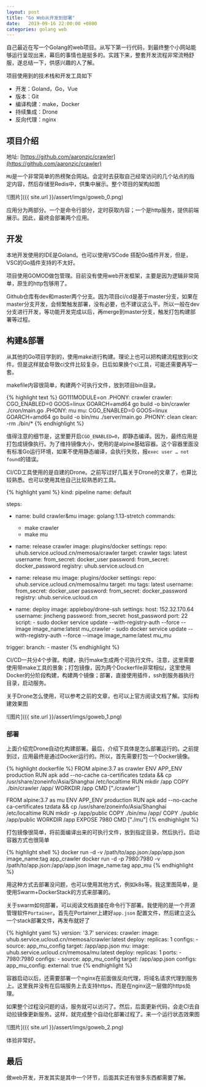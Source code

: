 ```yaml
---
layout: post
title: "Go Web从开发到部署"
date:   2019-09-16 22:00:00 +0800
categories: golang web
---
```

自己最近在写一个Golang的web项目。从写下第一行代码，到最终整个小网站能够运行呈现出来，幕后的事情也是挺多的。实践下来，整套开发流程非常流畅舒服，遂总结一下，供感兴趣的人了解。

项目使用到的技术栈和开发工具如下

* 开发：Goland，Go，Vue
* 版本：Git
* 编译构建：make，Docker
* 持续集成：Drone
* 反向代理：nginx

## 项目介绍

地址: [https://github.com/aaronzjc/crawler](https://github.com/aaronzjc/crawler)

`MU`是一个非常简单的热榜聚合网站。会定时去获取自己经常访问的几个站点的指定内容，然后存储至Redis中，供集中展示。整个项目的架构如图

![图片]({{ site.url }}/assert/imgs/goweb_0.png)

应用分为两部分。一个是命令行部分，定时获取内容；一个是http服务，提供前端展示。因此，最终会部署两个应用。

## 开发

本地开发使用的IDE是Goland。也可以使用VSCode 搭配Go插件开发，但是，VSC的Go插件支持的不太好。

项目使用GOMOD做包管理。目前没有使用web开发框架，主要是因为逻辑非常简单，原生的http包够用了。

Github仓库有dev和master两个分支。因为项目ci/cd是基于master分支，如果在master分支开发，会频繁触发部署，没有必要，也不建议这么干。所以一般在dev分支进行开发，等功能开发完成以后，再merge到master分支，触发打包构建部署等过程。

## 构建&部署

从其他的Go项目学到的，使用make进行构建。理论上也可以把构建流程放到ci文件。但是这样就会导致ci文件比较复杂，日后如果换个ci工具，可能还需要再写一套。

makefile内容很简单，构建两个可执行文件，放到项目bin目录。

{% highlight text %}
GO111MODULE=on
.PHONY: crawler
crawler:
   CGO_ENABLED=0 GOOS=linux GOARCH=amd64 go build -o bin/crawler ./cron/main.go
.PHONY: mu
mu:
   CGO_ENABLED=0 GOOS=linux GOARCH=amd64 go build -o bin/mu ./server/main.go
.PHONY: clean
clean:
   -rm ./bin/*
{% endhighlight %}

值得注意的细节是，这里要开启`CGO_ENABLED=0`，即静态编译。因为，最终应用是打包成镜像执行。为了维持镜像大小，使用的是alpine基础容器。这个容器里面没有标准Go运行环境，如果不使用静态编译，会执行失败，报`exec user … not found`的错误。

CI/CD工具使用的是自建的Drone。之前写过好几篇关于Drone的文章了，也算比较熟悉。也可以使用其他自己比较熟悉的工具。

{% highlight yaml %}
kind: pipeline
name: default

steps:
  - name: build crawler&mu
    image: golang:1.13-stretch
    commands:
      - make crawler
      - make mu

  - name: release crawler
    image: plugins/docker
    settings:
      repo: uhub.service.ucloud.cn/memosa/crawler
      target: crawler
      tags: latest
      username:
        from_secret: docker_user
      password:
        from_secret: docker_password
      registry: uhub.service.ucloud.cn

  - name: release mu
    image: plugins/docker
    settings:
      repo: uhub.service.ucloud.cn/memosa/mu
      target: mu
      tags: latest
      username:
        from_secret: docker_user
      password:
        from_secret: docker_password
      registry: uhub.service.ucloud.cn

  - name: deploy
    image: appleboy/drone-ssh
    settings:
      host: 152.32.170.64
      username: jincheng
      password:
        from_secret: host_password
      port: 22
      script:
        - sudo docker service update --with-registry-auth --force --image image_name:latest mu_crawler
        - sudo docker service update --with-registry-auth --force --image image_name:latest  mu_mu

trigger:
  branch:
    - master
{% endhighlight %}

CI/CD一共分4个步骤。构建，执行make生成两个可执行文件。注意，这里需要使用带make工具的景象；打包镜像，因为两个Dockerfile非常相似，这里使用Docker的分阶段构建，构建两个镜像；部署，直接使用插件，ssh到服务器执行目录，启动服务。

关于Drone怎么使用，可以参考之前的文章，也可以上官方阅读文档了解。实际构建效果图

![图片]({{ site.url }}/assert/imgs/goweb_1.png)

### 部署

上面介绍完Drone自动化构建部署。最后，介绍下具体是怎么部署运行的。之前提到过，应用最终是通过Docker运行的。所以，首先需要打包一个Docker镜像。

{% highlight dockerfile %}
FROM alpine:3.7 as crawler
ENV APP_ENV production
RUN apk add --no-cache ca-certificates tzdata && cp /usr/share/zoneinfo/Asia/Shanghai /etc/localtime
RUN mkdir /app
COPY ./bin/crawler /app/
WORKDIR /app
CMD ["./crawler"]

FROM alpine:3.7 as mu
ENV APP_ENV production
RUN apk add --no-cache ca-certificates tzdata && cp /usr/share/zoneinfo/Asia/Shanghai /etc/localtime
RUN mkdir -p /app/public
COPY ./bin/mu /app/
COPY ./public /app/public
WORKDIR /app
EXPOSE 7980
CMD ["./mu"]
{% endhighlight %}

打包镜像很简单，将前面编译出来的可执行文件，放到指定目录，然后执行。启动容器方式也很简单

{% highlight shell %}
docker run -d -v /path/to/app.json:/app/app.json image_name:tag app_crawler
docker run -d -p 7980:7980 -v /path/to/app.json:/app/app.json image_name:tag app_mu
{% endhighlight %}

用这种方式去部署没问题，也可以使用其他方式，例如k8s等。我这里图简单，是使用Swarm+DockerStack的方式来部署的。

关于swarm如何部署，可以阅读文档直接在命令行下部署。我使用的是一个开源管理软件`Portainer`。首先在Portainer上建好`app.json`
配置文件，然后建立这么一个stack部署文件，再发布就好了

{% highlight yaml %}
version: '3.7'
services:
  crawler:
    image: uhub.service.ucloud.cn/memosa/crawler:latest
    deploy:
      replicas: 1
    configs:
      - source: app_mu_config
        target: /app/app.json
  mu:
    image: uhub.service.ucloud.cn/memosa/mu:latest
    deploy:
      replicas: 1
    ports:
      - 7980:7980
    configs:
      - source: app_mu_config
        target: /app/app.json
configs:
  app_mu_config:
    external: true
{% endhighlight %}

容器启动以后，还需要部署一个nginx在前面做反向代理，将域名请求代理到服务上。这里我并没有在后端服务上去支持https，而是在nginx这一层做的https处理。

如果整个过程没问题的话，服务就可以访问了。然后，后面更新代码，会走CI去自动拉镜像更新服务。这样，就完成整个自动化部署过程了。来一个运行状态效果图

![图片]({{ site.url }}/assert/imgs/goweb_2.png)

体验非常好。

## 最后

做web开发，开发其实是其中一个环节，后面其实还有很多东西都需要了解。
